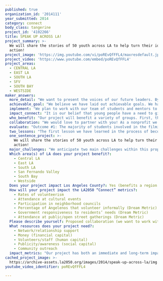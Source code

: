 ```yaml
---
published: true
organization_id: '2014111'
year_submitted: 2014
category: connect
body_class: tangerine
project_id: '4102266'
title: SPEAK UP ACROSS LA!
project_summary: >-
  We will share the stories of 50 youth across LA to help turn their ideas in
  action! 
project_image: 'https://img.youtube.com/vi/poREvQfFFL4/maxresdefault.jpg'
project_video: 'https://www.youtube.com/embed/poREvQfFFL4'
project_areas:
  - CENTRAL LA
  - EAST LA
  - SOUTH LA
  - SFV
  - SOUTH BAY
  - WESTSIDE
maker_answers:
  more_detail: "We want to present the voices of our future leaders. By 2050, the youth of today will be the generation that inherits Los Angeles. One of them may even be the mayor in 2050. So why are we not listening to them?\r\n\r\nWe plan to film 50 young people across LA and develop 50 solution stories. These short films will be shown in nontraditional and traditional settings in communities throughout Los Angeles. These stories will inspire others to follow their passion and be the difference they want to see in their community. Viewers of these short films can learn from these stories and in turn new partnerships will form because of this candid and powerful form of sharing solutions. "
  achievable_goal: "We believe we have laid out achievable goals. We have a team of 20 students and 5 mentors that can juggle an average of 6 jobs a week that would allow us to engage 50 individuals within the time allowed. We have learned as creative professionals to be organized with our work load, having priorities each week and setting benchmarks for our progress. \r\n\r\nAs a program of the nonprofit, Youth Speak Collective we have an additional team of staff, boardmembers and advisory council members that will assist in our planning, outreach and development of our program goals. \r\n"
  implement: "We plan to work with our team of students and mentors to film these stories across Los Angeles. We have broken up the yearlong project into four stages, outlined below. \r\n\r\nStory Outreach (2 months) \r\n• Brainstorm with team, mentors and partners. \r\n• Create outreach strategy and implement outreach campaign and story website to collect stories across Los Angeles. \r\n• Create criteria for story selection and clear format for filming, editing and the interview process. \r\n• Visit elected offices, neighborhood councils, nonprofits and community centers to present on our mission and vision to document inspiring stories from our young people. \r\n• Select 50 individuals evenly spread out across the five main regions of Los Angeles (South LA, East LA, Central LA, West Side and Valley) \r\n\r\nFilming (6 months) \r\n• Arrange film times with the young people to be interviewed.\r\n• Partner with local nonprofits to schedule interview locations. \r\n• Film stories \r\n\r\nEditing (2 months) \r\n• Edit all footage\r\n• Meet with interviewees again if necessary\r\n• Complete all 50 two minute films\r\n\r\nCommunity Outreach (2 months) \r\n• Arrange film screenings as conversations in local community locations. \r\n• Arrange larger film screening in an open location (like Grand Park) in Central Los Angeles. \r\n• Film screenings would allow youth and participants the opportunity to speak up after each film screening. We plan for break out conversations around the topics the stories evoke. \r\n"
  impact_connect: "It is our belief that young people have a need to give input and speak up. In the last years we have seen this in the students we work with and the staff on our team.  When given the opportunity, they have the drive and ability to surprise us with amazing ideas. Through genuine listening and authentic conversation we can tap into the fresh outlook and wisdom of youth in our currently estranged communities. The guidance and mentorship of invested, caring adults can help transform Los Angeles into a socially connected, civically active community.\r\n\r\nThe program enables students to share a powerful story, an example of how they plan to be the change they see in their community.  Young people will be able share how they give back and inspire others to step up in volunteer roles in their community, schools and city. Sharing stories among the community, residents create the type of human connections that play an important role in civic engagement, emotional intelligence and self-confidence we need to succeed and create a more connected LA.\r\n\r\nOur project will create a more engaged generation across Los Angeles and develop a line of stories that bind our experiences and commitment to give back. Once we present the stories in the communities they were born, the stories will be connected to others and potential partnerships will form. \r\n\r\nBy the simple act of documenting stories and listening to each other we also see our project impacting our society at 2050.  These films will remind one another of our shared humanity, strengthen and build the connections between people and creating a culture of understanding  in our higher risk communities in Los Angeles.\r\n\r\nEvery movement of change needs a spark. These videos will create the spark. The film screenings will fan this energy and create conversations between people that will spread and continue for years. In the long run impacting the individual telling the story and the people who heard their story. \r\n\r\nEach story will answer the questions: What legacy do they want to leave in their community? How do they see LA in 2050 if we all volunteered our time? How do they currently make an impact in their community? These videos could be the first step towards creating the impact that we need to transform our community. \r\n"
  who_benefit: "Our project will benefit a variety of groups. First, the individual. The person who tells the story will be valued and listened to. Their story and ideas will be viewed by thousands. Through this message their own experiences will be honored and they will be empowered to continue their efforts in the community. These short videos will give young students a platform not only to find their voice, but to let that voice be heard across LA. By sharing their story, these students will become more confident in themselves, more empathetic towards their peers, and more committed to their community. These students will inspire others by the simple act of telling their story and sharing their solution ideas for an issue in their community. \r\n\r\nSecond, the individuals who hear the story will be engaged with the message and will be encouraged to find a way to partner with the storyteller. Through our film screening sessions we hope to inspire new partnerships and collaborative efforts through these stories and films. \r\n\r\nOur Youth Speak Media Solutions team of students and mentors will also benefit from this project as they will experience the stories first hand during the time of production. Our team of students also become inspired to give back to their communities after capturing such powerful stories and witnessing the positive work organizations are doing across Los Angeles. \r\n"
  collaboration: "We would love to partner with you! As a nonprofit we have worked with groups across Los Angeles, and we would love to hear from new young people and groups making an impact in LA.\r\n\r\nCurrently we plan to work with and actively collaborate with the following nonprofit and business partners: Youth Justice Coalition, The Hub LA, New Leaders Council, Proyecto Pastoral, Boys and Girls Club of Venice, and Unusual Suspects Theatre Company. We plan to reach out to other established and grassroots organizations throughout Los Angeles in our target communities once the campaign is funded. \r\n\r\nWe hope to partner also with various marketing firms, public relation organizations and media outlets to communicate these stories to as broad of an audience as possible. Some of which include, MTA that could showcase these short films in bus routes across Los Angeles. We currently have media partnerships with LATV, CNN, NBC, Junker Wagner Marketing, Media Image Public Relations and AK Design Strategies. \r\n\r\nOnce funded we will also partner with civic leaders in our target communities along with local neighborhood councils and the elected council members in that district. We know that by partnering with elected leaders in local, city and state levels we can create conversations both at the community and policy levels to really affect change and give an avenue for the students solutions and voice. \r\n"
  evaluate: "Outcome #1: The majority of students involved in the filming of their stories will have reported increased self-awareness and social awareness. These young people (ages 16-24) will have expressed greater ambition and motivation to succeed, specifically in their community in the City of Los Angeles.\r\n\r\nOutcome #2: Eighty percent of participants in the community screening should feel a desire to be more civic-minded. Through the viewing of these impact stories, participants will be engaged and inspired through the films and facilitated conversation after film screenings.\r\n\r\nOutcome #3: In the course of the year following the creation of the films and screenings, the community that was specifically engaged (example: Boyle Heights, not entire East Los Angeles) will see a 20% increase in civic engagement. This will be measured by voting rates at neighborhood council elections, participants in major volunteer events in community and intern/volunteer rates at local nonprofits. \r\n\r\nOutcome #4: A coalition of individuals and nonprofits across Los Angeles would be created to tackle some of the issues that have been heard through the videos. This network would start to meet on a regular basis soon after the screenings. \r\n"
  two_lessons: "The first lesson we have learned in the process of becoming a youth-driven nonprofit, is to listen. This has been an acquired skill that we continue to grow in as staff and mentors to the students in our programs. As adults we can easily dismiss the youth in our community, but we have learned to listen and take their ideas and help put them into action. Many of our programs are an example of the youth speaking up about issues in their community and creating a solution that is supporting by civic leaders. \r\n\r\nThe second lesson we have learned is about the power of media and the way in which today’s youth utilize it. Young people today incorporate media into their lives in almost a minute to minute basis. It is immediately accessible 24 hours a day, seven days a week. It is the medium in which our youth of today inform one another and themselves. Media, movies and phones have taken over our modes of communication and we have learned to utilize the strengths of our students and staff.\r\n"
  one_sentence_project: >-
    We will share the stories of 50 youth across LA to help turn their ideas in
    action! 
  major_challenges: "We anticipate two main challenges within this proposal. The first is the amount of individuals that we will be working with and the scheduling of time and the details that this will encompass. With so many stories to tell we will be working with our students schedules, our mentors work schedules and the individual’s schedules. We plan to allocate a portion of the funding to be able to hire and designate one point person for this project. In film terms this would be our Producer. Our strategy for making a smoother storytelling and editing process we plan on having one specific person do the communication with the young people telling their stories. \r\n\r\nThe second challenge that we foresee is related to the concise telling of stories. In order to make an effective film that people would watch online we believe that all stories should be under two minutes each. In order to do this more effectively we plan to reach out to our public relations and marketing partners who can work with us pro bono to assist in some branding and outreach techniques to help people tell their story more efficiently and really explain their solution in a manner that makes an impact. "
  Which area(s) of LA does your project benefit?:
    - Central LA
    - East LA
    - South LA
    - San Fernando Valley
    - South Bay
    - Westside
  Does your project impact Los Angeles County?: Yes (benefits a region of LA County)
  How will your project impact the LA2050 “Connect” metrics?:
    - Rates of volunteerism
    - Attendance at cultural events
    - Participation in neighborhood councils
    - Percentage of Angelenos that volunteer informally (Dream Metric)
    - Government responsiveness to residents’ needs (Dream Metric)
    - Attendance at public/open street gatherings (Dream Metric)
  Please describe yourself: Proposed collaboration (we want to work with partners!)
  What resources does your project need?:
    - Network/relationship support
    - Money (financial capital)
    - Volunteers/staff (human capital)
    - Publicity/awareness (social capital)
    - Community outreach
  impact_metrics: "Our project has both an immediate and long-term impact in Los Angeles. The 50 individuals initially involved in the program will feel an immediate social connectedness to each other and their community. \r\n\r\nThe 50 films that are developed through the power of social media and community film screenings can have an impact that we estimate to hit 100,000 people. This inter-generational relationship building will make a powerful impact across generations. The young people sharing their stories will empower professionals to connect themselves to local nonprofits, become civically active and volunteer with community groups. The students through the filming and screening process will find adult allies that actually listen and care about what they have to say and contribute. To give voice is to give a stake in the public discourse, and that is what our project with Youth Speak Media Solutions intends to do. \r\n\r\nThe participants in the film screenings and discussion will be inspired to volunteer more or become more involved in local government. As young stakeholders, students will become more civic-minded, attend more volunteer events and be motivated to simply vote in order to get their voice heard. With involvement of many community partners throughout the process, we are breathing new life into a city where citizen’s care and neighbors talk to each other.\r\n\r\nThe students we interview are the individuals that others follow. If they set a good example and affect change in their social spheres, a domino effect of social awareness, civic engagement, and increased volunteerism among Los Angelenos city-wide is possible. \r\n"
cached_project_image: >-
  https://archive-assets.la2050.org/images/2014/speak-up-across-la/img.youtube.com/vi/poREvQfFFL4/maxresdefault.jpg
youtube_video_identifier: poREvQfFFL4

---
```

